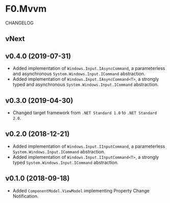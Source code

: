 # F0.Mvvm
CHANGELOG

## vNext

## v0.4.0 (2019-07-31)
- Added implementation of `Windows.Input.IAsyncCommand`, a parameterless and asynchronous `System.Windows.Input.ICommand` abstraction.
- Added implementation of `Windows.Input.IAsyncCommand<T>`, a strongly typed and asynchronous `System.Windows.Input.ICommand` abstraction.

## v0.3.0 (2019-04-30)
- Changed target framework from `.NET Standard 1.0` to `.NET Standard 2.0`.

## v0.2.0 (2018-12-21)
- Added implementation of `Windows.Input.IInputCommand`, a parameterless `System.Windows.Input.ICommand` abstraction.
- Added implementation of `Windows.Input.IInputCommand<T>`, a strongly typed `System.Windows.Input.ICommand` abstraction.

## v0.1.0 (2018-09-18)
- Added `ComponentModel.ViewModel` implementing Property Change Notification.
